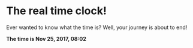 # The real time clock!

Ever wanted to know what the time is? Well, your journey is about to end!

**The time is Nov 25, 2017, 08:02**